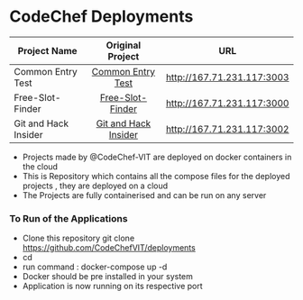 # CodeChef Deployments


| Project Name | Original Project | URL
  --------------------------------------------------------------- | :------------------------------------------------------------: | :---------------------------------------------: |
  | Common Entry Test | [Common Entry Test](https://github.com/CodeChefVIT/common-entry-test) | http://167.71.231.117:3003
  | Free-Slot-Finder | [Free-Slot-Finder](https://github.com/CodeChefVIT/free-slot-finder) | http://167.71.231.117:3000
  | Git and Hack Insider | [Git and Hack Insider](https://github.com/NavyaaSharma/git-and-me-hack-insider) | http://167.71.231.117:3002

- Projects made by @CodeChef-VIT are deployed on docker containers in the cloud 
- This is Repository which contains all the compose files for the deployed projects , they are deployed on a cloud 
- The Projects are fully containerised and can be run on any server

### To Run of the Applications 
- Clone this repository git clone https://github.com/CodeChefVIT/deployments 
- cd <the-project-you-want-to-run>
- run command : docker-compose up -d
- Docker should be pre installed in your system 
- Application is now running on its respective port 





